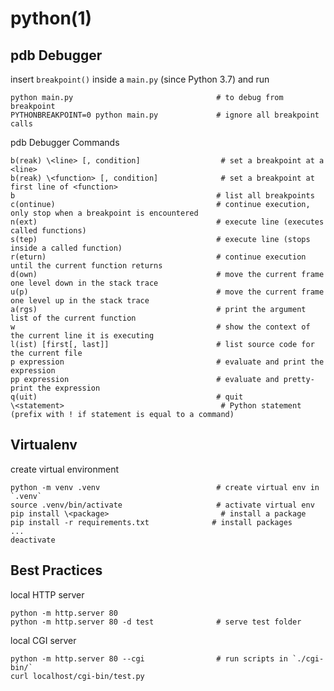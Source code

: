 # python(1)

## pdb Debugger

insert `breakpoint()` inside a `main.py` (since Python 3.7) and run

    python main.py                                # to debug from breakpoint
    PYTHONBREAKPOINT=0 python main.py             # ignore all breakpoint calls

pdb Debugger Commands

    b(reak) \<line> [, condition]                  # set a breakpoint at a <line>
    b(reak) \<function> [, condition]              # set a breakpoint at first line of <function>
    b                                             # list all breakpoints
    c(ontinue)                                    # continue execution, only stop when a breakpoint is encountered
    n(ext)                                        # execute line (executes called functions)
    s(tep)                                        # execute line (stops inside a called function)
    r(eturn)                                      # continue execution until the current function returns
    d(own)                                        # move the current frame one level down in the stack trace
    u(p)                                          # move the current frame one level up in the stack trace
    a(rgs)                                        # print the argument list of the current function
    w                                             # show the context of the current line it is executing
    l(ist) [first[, last]]                        # list source code for the current file
    p expression                                  # evaluate and print the expression
    pp expression                                 # evaluate and pretty-print the expression
    q(uit)                                        # quit
    \<statement>                                   # Python statement (prefix with ! if statement is equal to a command)

## Virtualenv

  create virtual environment

    python -m venv .venv                          # create virtual env in `.venv`
    source .venv/bin/activate                     # activate virtual env
    pip install \<package>                         # install a package
    pip install -r requirements.txt              # install packages
    ...
    deactivate

## Best Practices

  local HTTP server

    python -m http.server 80
    python -m http.server 80 -d test              # serve test folder

  local CGI server

    python -m http.server 80 --cgi                # run scripts in `./cgi-bin/`
    curl localhost/cgi-bin/test.py
